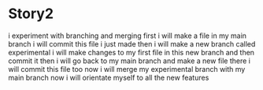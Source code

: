 # Story2
i experiment with branching and merging
first i will make a file in my main branch
i will commit this file i just made
then i will make a new branch called experimental
i will make changes to my first file in this new branch and then commit it
then i will go back to my main branch and make a new file there
i will commit this file too
now i will merge my experimental branch with my main branch
now i will orientate myself to all the new features
